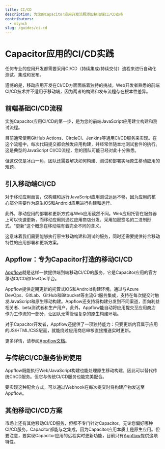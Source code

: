 ```yaml
---
title: CI/CD
description: 为您的Capacitor应用开发流程添加移动端CI/CD支持
contributors:
  - mlynch
slug: /guides/ci-cd
---
```


# Capacitor应用的CI/CD实践

任何专业的应用开发都需要采用CI/CD（持续集成/持续交付）流程来进行自动化测试、集成和发布。

遗憾的是，移动应用开发在CI/CD方面面临着独特的挑战。Web开发者熟悉的前端CI/CD技术并不适用于移动端，因为两者的构建和发布流程存在根本性差异。

## 前端基础CI/CD流程

实施Capacitor应用CI/CD的第一步，是为您的前端JavaScript应用建立构建和测试流程。

目前通常使用GitHub Actions、CircleCI、Jenkins等通用CI/CD服务来实现。在这个流程中，每次代码提交都会触发应用构建，并经常伴随本地测试套件的执行。这是典型的JavaScript CI/CD流程，您的团队可能已经对此十分熟悉。

但这仅仅是冰山一角，团队还需要解决如何构建、测试和部署实际原生移动应用的难题。

## 引入移动端CI/CD

对于移动应用而言，仅构建和运行JavaScript应用测试远远不够，因为应用的核心部分需要作为原生iOS和Android应用进行构建和运行。

此外，移动应用的部署和更新方式与Web应用截然不同。Web应用托管在服务器上可以快速更新，而移动应用则通过应用商店分发，采用加密签名的二进制形式。"更新"这个概念在移动端有着完全不同的含义。

这意味着我们需要能够执行原生移动构建和测试的服务，同时还需要提供符合移动特性的应用部署和更新方案。

## Appflow：专为Capacitor打造的移动CI/CD

[Appflow](https://ionic.io/appflow)就是这样一款提供端到端移动CI/CD的服务，它是Capacitor应用的官方移动CI/CD和DevOps平台。

Appflow提供定期更新的托管式iOS和Android构建环境。通过与Azure DevOps、GitLab、GitHub和Bitbucket等主流Git服务集成，支持在每次提交时触发JavaScript和原生移动构建。Appflow还支持将构建分发到不同渠道，面向利益相关者、beta测试者和生产用户。此外，Appflow能自动将应用提交至应用商店作为工作流的一部分，让团队无需管理复杂的原生构建环境。

对于Capacitor开发者，Appflow还提供了一项独特能力：只要更新内容属于应用的JS/HTML/CSS层面，就能绕过应用商店审核直接推送实时更新。

更多详情，请参阅[Appflow文档](https://ionicframework.com/docs/appflow)。

## 与传统CI/CD服务协同使用

Appflow既能执行Web/JavaScript构建也能处理原生移动构建，因此可以替代传统CI/CD服务。但它与传统CI/CD服务也能完美配合。

要实现这种配合方式，可以通过Webhook在每次提交时将构建产物发送至Appflow。

## 其他移动CI/CD方案

市场上还有其他移动CI/CD服务，但都不专门针对Capacitor。无论您偏好哪种CI/CD服务，Capacitor都能与之集成，因为Capacitor应用本质上是原生应用。但要注意，要实现Capacitor应用的远程实时更新功能，目前只有[Appflow](https://ionic.io/appflow)提供这项特性。